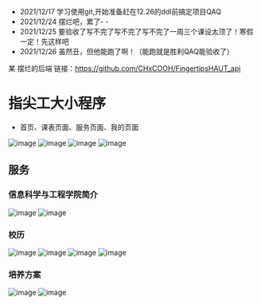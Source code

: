 - 2021/12/17 学习使用git,开始准备赶在12.26的ddl前搞定项目QAQ
- 2021/12/24 摆烂吧，累了- -
- 2021/12/25 要验收了写不完了写不完了写不完了一周三个课设太顶了！寒假一定！先这样吧
- 2021/12/26 虽然丑，但他能跑了啊！（能跑就是胜利QAQ能验收了）

某 摆烂的后端 链接：https://github.com/CHxCOOH/FingertipsHAUT_api
# 指尖工大小程序
- 首页、课表页面、服务页面、我的页面

![image](https://user-images.githubusercontent.com/43498495/147388495-5d978cfe-7ec8-42b0-b89f-e33ad58c7228.png)
![image](https://user-images.githubusercontent.com/43498495/147390587-013240d8-2e9b-4f57-89d9-99aa1357433a.png)
![image](https://user-images.githubusercontent.com/43498495/147390594-42810306-8dfd-4c61-ac77-590d86ac7a9c.png)
![image](https://user-images.githubusercontent.com/43498495/147388511-2dacd931-17f3-4930-959f-394ad21f8775.png)
## 服务
### 信息科学与工程学院简介
![image](https://user-images.githubusercontent.com/43498495/147388571-3a55a5e4-8a82-45b9-b441-4d33cdaaef9c.png)
![image](https://user-images.githubusercontent.com/43498495/147388657-2cfcdbc2-9c9b-41c3-8bf7-b1c039e2d02f.png)

### 校历
![image](https://user-images.githubusercontent.com/43498495/147388595-313c68c8-153c-4b25-9bf1-6452b15e13a0.png)
![image](https://user-images.githubusercontent.com/43498495/147388600-17d3d3b2-70fa-41a4-acc4-f831075a4820.png)
![image](https://user-images.githubusercontent.com/43498495/147388618-6702fa52-b3cd-4358-b608-1c3a8aa1891b.png)
![image](https://user-images.githubusercontent.com/43498495/147388627-139eb378-9005-4c24-8950-56587b9d7785.png)
### 培养方案
![image](https://user-images.githubusercontent.com/43498495/147388670-73848c95-0cde-43f8-8806-2a1c39c29a4a.png)
![image](https://user-images.githubusercontent.com/43498495/147388677-7efad5a3-75ec-43d8-b7b5-8b6539464d70.png)
